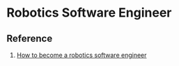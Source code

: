 # Robotics Software Engineer


## Reference
1. [How to become a robotics software engineer](https://www.blackcoffeerobotics.com/blog/how-to-become-a-robotics-software-engineer)
